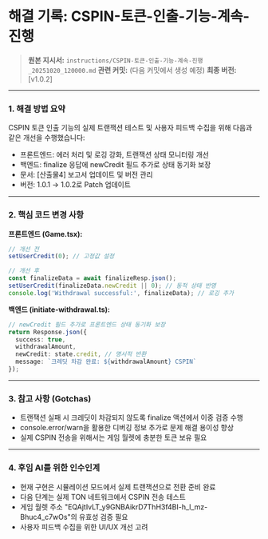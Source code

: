 # 해결 기록: CSPIN-토큰-인출-기능-계속-진행

> **원본 지시서:** `instructions/CSPIN-토큰-인출-기능-계속-진행_20251020_120000.md`
> **관련 커밋:** (다음 커밋에서 생성 예정)
> **최종 버전:** [v1.0.2]

---

### 1. 해결 방법 요약

CSPIN 토큰 인출 기능의 실제 트랜잭션 테스트 및 사용자 피드백 수집을 위해 다음과 같은 개선을 수행했습니다:

- 프론트엔드: 에러 처리 및 로깅 강화, 트랜잭션 상태 모니터링 개선
- 백엔드: finalize 응답에 newCredit 필드 추가로 상태 동기화 보장
- 문서: [산출물4] 보고서 업데이트 및 버전 관리
- 버전: 1.0.1 → 1.0.2로 Patch 업데이트

---

### 2. 핵심 코드 변경 사항

**프론트엔드 (Game.tsx):**
```typescript
// 개선 전
setUserCredit(0); // 고정값 설정

// 개선 후  
const finalizeData = await finalizeResp.json();
setUserCredit(finalizeData.newCredit || 0); // 동적 상태 반영
console.log('Withdrawal successful:', finalizeData); // 로깅 추가
```

**백엔드 (initiate-withdrawal.ts):**
```typescript
// newCredit 필드 추가로 프론트엔드 상태 동기화 보장
return Response.json({
  success: true,
  withdrawalAmount,
  newCredit: state.credit, // 명시적 반환
  message: `크레딧 차감 완료: ${withdrawalAmount} CSPIN`
});
```

---

### 3. 참고 사항 (Gotchas)

- 트랜잭션 실패 시 크레딧이 차감되지 않도록 finalize 액션에서 이중 검증 수행
- console.error/warn을 활용한 디버깅 정보 추가로 문제 해결 용이성 향상
- 실제 CSPIN 전송을 위해서는 게임 월렛에 충분한 토큰 보유 필요

---

### 4. 후임 AI를 위한 인수인계

- 현재 구현은 시뮬레이션 모드에서 실제 트랜잭션으로 전환 준비 완료
- 다음 단계는 실제 TON 네트워크에서 CSPIN 전송 테스트
- 게임 월렛 주소 "EQAjtIvLT_y9GNBAikrD7ThH3f4BI-h_l_mz-Bhuc4_c7wOs"의 유효성 검증 필요
- 사용자 피드백 수집을 위한 UI/UX 개선 고려